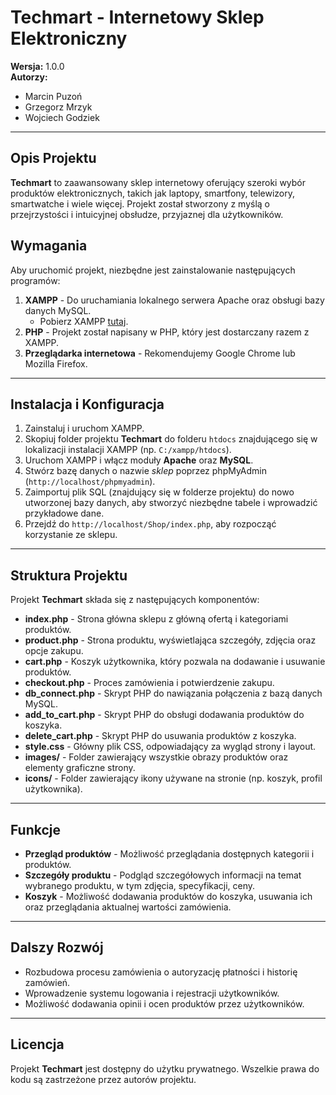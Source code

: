 # Techmart - Internetowy Sklep Elektroniczny

**Wersja:** 1.0.0  
**Autorzy:**  
- Marcin Puzoń
- Grzegorz Mrzyk  
- Wojciech Godziek  

---

## Opis Projektu

**Techmart** to zaawansowany sklep internetowy oferujący szeroki wybór produktów elektronicznych, takich jak laptopy, smartfony, telewizory, smartwatche i wiele więcej. Projekt został stworzony z myślą o przejrzystości i intuicyjnej obsłudze, przyjaznej dla użytkowników.

## Wymagania

Aby uruchomić projekt, niezbędne jest zainstalowanie następujących programów:

1. **XAMPP** - Do uruchamiania lokalnego serwera Apache oraz obsługi bazy danych MySQL.
   - Pobierz XAMPP [tutaj](https://www.apachefriends.org/index.html).
2. **PHP** - Projekt został napisany w PHP, który jest dostarczany razem z XAMPP.
3. **Przeglądarka internetowa** - Rekomendujemy Google Chrome lub Mozilla Firefox.

---

## Instalacja i Konfiguracja

1. Zainstaluj i uruchom XAMPP.
2. Skopiuj folder projektu **Techmart** do folderu `htdocs` znajdującego się w lokalizacji instalacji XAMPP (np. `C:/xampp/htdocs`).
3. Uruchom XAMPP i włącz moduły **Apache** oraz **MySQL**.
4. Stwórz bazę danych o nazwie *sklep* poprzez phpMyAdmin (`http://localhost/phpmyadmin`).
5. Zaimportuj plik SQL (znajdujący się w folderze projektu) do nowo utworzonej bazy danych, aby stworzyć niezbędne tabele i wprowadzić przykładowe dane.
6. Przejdź do `http://localhost/Shop/index.php`, aby rozpocząć korzystanie ze sklepu.

---

## Struktura Projektu

Projekt **Techmart** składa się z następujących komponentów:

- **index.php** - Strona główna sklepu z główną ofertą i kategoriami produktów.
- **product.php** - Strona produktu, wyświetlająca szczegóły, zdjęcia oraz opcje zakupu.
- **cart.php** - Koszyk użytkownika, który pozwala na dodawanie i usuwanie produktów.
- **checkout.php** - Proces zamówienia i potwierdzenie zakupu.
- **db_connect.php** - Skrypt PHP do nawiązania połączenia z bazą danych MySQL.
- **add_to_cart.php** - Skrypt PHP do obsługi dodawania produktów do koszyka.
- **delete_cart.php** - Skrypt PHP do usuwania produktów z koszyka.
- **style.css** - Główny plik CSS, odpowiadający za wygląd strony i layout.
- **images/** - Folder zawierający wszystkie obrazy produktów oraz elementy graficzne strony.
- **icons/** - Folder zawierający ikony używane na stronie (np. koszyk, profil użytkownika).

---

## Funkcje

- **Przegląd produktów** - Możliwość przeglądania dostępnych kategorii i produktów.
- **Szczegóły produktu** - Podgląd szczegółowych informacji na temat wybranego produktu, w tym zdjęcia, specyfikacji, ceny.
- **Koszyk** - Możliwość dodawania produktów do koszyka, usuwania ich oraz przeglądania aktualnej wartości zamówienia.

---

## Dalszy Rozwój

- Rozbudowa procesu zamówienia o autoryzację płatności i historię zamówień.
- Wprowadzenie systemu logowania i rejestracji użytkowników.
- Możliwość dodawania opinii i ocen produktów przez użytkowników.

---

## Licencja

Projekt **Techmart** jest dostępny do użytku prywatnego. Wszelkie prawa do kodu są zastrzeżone przez autorów projektu.
